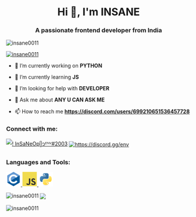<h1 align="center">Hi 👋, I'm INSANE</h1>
<h3 align="center">A passionate frontend developer from India</h3>

<p align="left"> <img src="https://komarev.com/ghpvc/?username=insane0011&label=Profile%20views&color=0e75b6&style=flat" alt="insane0011" /> </p>

<p align="left"> <a href="https://github.com/ryo-ma/github-profile-trophy"><img src="https://github-profile-trophy.vercel.app/?username=insane0011" alt="insane0011" /></a> </p>

- 🔭 I’m currently working on **PYTHON**

- 🌱 I’m currently learning **JS**

- 🤝 I’m looking for help with **DEVELOPER**

- 💬 Ask me about **ANY U CAN ASK ME**

- 📫 How to reach me **https://discord.com/users/699210651536457728**

<h3 align="left">Connect with me:</h3>
<p align="left">
<a href="https://dev.to/insane_xd" target="blank"><img align="center" src="https://cdn.jsdelivr.net/npm/simple-icons@3.0.1/icons/dev-dot-to.svg" alt="! InSaNeOpᥫ᭡ᴱᴺⱽ#2003" height="30" width="40" /></a>
<a href="https://discord.gg/https://discord.gg/env" target="blank"><img align="center" src="https://raw.githubusercontent.com/rahuldkjain/github-profile-readme-generator/master/src/images/icons/Social/discord.svg" alt="https://discord.gg/env" height="30" width="40" /></a>
</p>

<h3 align="left">Languages and Tools:</h3>
<p align="left"> <a href="https://www.cprogramming.com/" target="_blank"> <img src="https://raw.githubusercontent.com/devicons/devicon/master/icons/c/c-original.svg" alt="c" width="40" height="40"/> </a> <a href="https://developer.mozilla.org/en-US/docs/Web/JavaScript" target="_blank"> <img src="https://raw.githubusercontent.com/devicons/devicon/master/icons/javascript/javascript-original.svg" alt="javascript" width="40" height="40"/> </a> <a href="https://www.python.org" target="_blank"> <img src="https://raw.githubusercontent.com/devicons/devicon/master/icons/python/python-original.svg" alt="python" width="40" height="40"/> </a> </p>

<p><img align="left" src="https://github-readme-stats.vercel.app/api/top-langs?username=insane0011&show_icons=true&locale=en&layout=compact" alt="insane0011" /></p>

<p>&nbsp;<img align="center" src="https://github-readme-stats.vercel.app/api?username=insane0011&&show_icons=true&title_color=ffffff&icon_color=bb2acf&text_color=daf7dc&bg_color=151515" /></p>

<p><img align="center" src="https://github-readme-streak-stats.herokuapp.com/?user=insane0011&" alt="insane0011" /></p>

